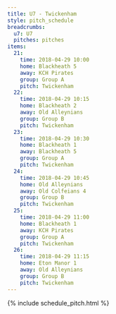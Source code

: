 ```yaml
---
title: U7 - Twickenham
style: pitch_schedule
breadcrumbs:
  u7: U7
  pitches: pitches
items:
  21:
    time: 2018-04-29 10:00
    home: Blackheath 5
    away: KCH Pirates
    group: Group A
    pitch: Twickenham
  22:
    time: 2018-04-29 10:15
    home: Blackheath 2
    away: Old Alleynians
    group: Group B
    pitch: Twickenham
  23:
    time: 2018-04-29 10:30
    home: Blackheath 1
    away: Blackheath 5
    group: Group A
    pitch: Twickenham
  24:
    time: 2018-04-29 10:45
    home: Old Alleynians
    away: Old Colfeians 4
    group: Group B
    pitch: Twickenham
  25:
    time: 2018-04-29 11:00
    home: Blackheath 1
    away: KCH Pirates
    group: Group A
    pitch: Twickenham
  26:
    time: 2018-04-29 11:15
    home: Eton Manor 1
    away: Old Alleynians
    group: Group B
    pitch: Twickenham
---
```


{% include schedule_pitch.html %}
